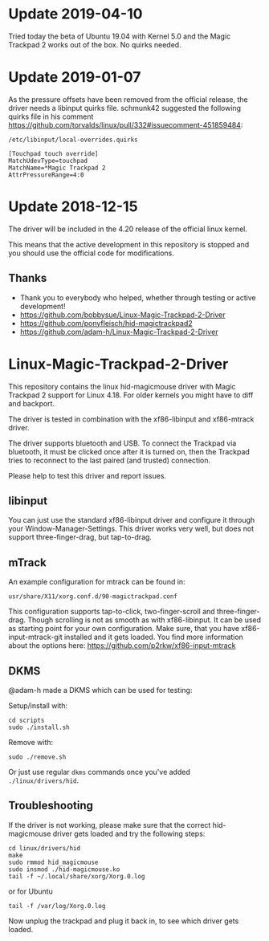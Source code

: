 # Update 2019-04-10
Tried today the beta of Ubuntu 19.04 with Kernel 5.0 and the Magic Trackpad 2 works out of the box. No quirks needed.

# Update 2019-01-07

As the pressure offsets have been removed from the official release, the driver needs a libinput quirks file. schmunk42 suggested the following quirks file in his comment https://github.com/torvalds/linux/pull/332#issuecomment-451859484:

```/etc/libinput/local-overrides.quirks```

    [Touchpad touch override]
    MatchUdevType=touchpad
    MatchName=*Magic Trackpad 2
    AttrPressureRange=4:0



# Update 2018-12-15

The driver will be included in the 4.20 release of the official linux kernel.

This means that the active development in this repository is stopped and you should use the official code for modifications.



## Thanks
* Thank you to everybody who helped, whether through testing or active development!
* https://github.com/bobbysue/Linux-Magic-Trackpad-2-Driver
* https://github.com/ponyfleisch/hid-magictrackpad2
* https://github.com/adam-h/Linux-Magic-Trackpad-2-Driver



# Linux-Magic-Trackpad-2-Driver

This repository contains the linux hid-magicmouse driver with Magic Trackpad 2 support for Linux 4.18. For older kernels you might have to diff and backport.

The driver is tested in combination with the xf86-libinput and xf86-mtrack driver. 

The driver supports bluetooth and USB. To connect the Trackpad via bluetooth, it must be clicked once after it is turned on, then the Trackpad tries to reconnect to the last paired (and trusted) connection.

Please help to test this driver and report issues. 

## libinput
You can just use the standard xf86-libinput driver and configure it through your Window-Manager-Settings. This driver works very well, but does not support three-finger-drag, but tap-to-drag.

## mTrack
An example configuration for mtrack can be found in:
```
usr/share/X11/xorg.conf.d/90-magictrackpad.conf 
```
This configuration supports tap-to-click, two-finger-scroll and three-finger-drag. Though scrolling is not as smooth as with xf86-libinput. It can be used as starting point for your own configuration. Make sure, that you have xf86-input-mtrack-git installed and it gets loaded. You find more information about the options here: https://github.com/p2rkw/xf86-input-mtrack

## DKMS

@adam-h made a DKMS which can be used for testing:

Setup/install with:

    cd scripts
    sudo ./install.sh

Remove with:

    sudo ./remove.sh

Or just use regular `dkms` commands once you've added `./linux/drivers/hid`.

## Troubleshooting
If the driver is not working, please make sure that the correct hid-magicmouse driver gets loaded and try the following steps:

    cd linux/drivers/hid
    make
    sudo rmmod hid_magicmouse
    sudo insmod ./hid-magicmouse.ko
    tail -f ~/.local/share/xorg/Xorg.0.log
or for Ubuntu

    tail -f /var/log/Xorg.0.log

Now unplug the trackpad and plug it back in, to see which driver gets loaded.



